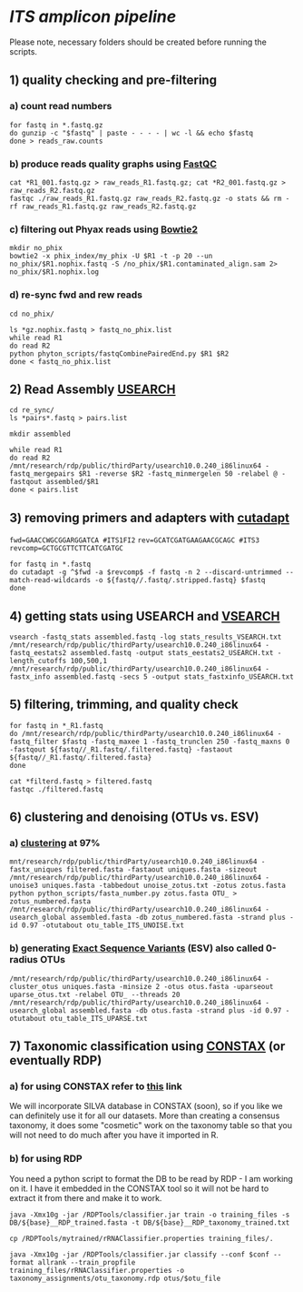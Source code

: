 # *ITS amplicon pipeline*
Please note, necessary folders should be created before running the scripts.

## 1) quality checking and pre-filtering 

### a) count read numbers
```
for fastq in *.fastq.gz
do gunzip -c "$fastq" | paste - - - - | wc -l && echo $fastq 
done > reads_raw.counts
```
### b) produce reads quality graphs using [FastQC](https://www.bioinformatics.babraham.ac.uk/projects/fastqc/)  
```
cat *R1_001.fastq.gz > raw_reads_R1.fastq.gz; cat *R2_001.fastq.gz > raw_reads_R2.fastq.gz
fastqc ./raw_reads_R1.fastq.gz raw_reads_R2.fastq.gz -o stats && rm -rf raw_reads_R1.fastq.gz raw_reads_R2.fastq.gz
```

### c) filtering out Phyax reads using [Bowtie2](http://bowtie-bio.sourceforge.net/bowtie2/index.shtml)
```
mkdir no_phix
bowtie2 -x phix_index/my_phix -U $R1 -t -p 20 --un no_phix/$R1.nophix.fastq -S /no_phix/$R1.contaminated_align.sam 2> no_phix/$R1.nophix.log
```

### d) re-sync fwd and rew reads
`cd no_phix/`

```
ls *gz.nophix.fastq > fastq_no_phix.list
while read R1
do read R2
python phyton_scripts/fastqCombinePairedEnd.py $R1 $R2
done < fastq_no_phix.list
```

## 2) Read Assembly [USEARCH](https://www.drive5.com/usearch/manual/cmd_fastq_mergepairs.html)
```
cd re_sync/
ls *pairs*.fastq > pairs.list
```
`mkdir assembled`

```
while read R1
do read R2
/mnt/research/rdp/public/thirdParty/usearch10.0.240_i86linux64 -fastq_mergepairs $R1 -reverse $R2 -fastq_minmergelen 50 -relabel @ -fastqout assembled/$R1
done < pairs.list
```

## 3) removing primers and adapters with [cutadapt](http://cutadapt.readthedocs.io/en/stable/index.html)
`fwd=GAACCWGCGGARGGATCA #ITS1FI2` 
`rev=GCATCGATGAAGAACGCAGC #ITS3`
`revcomp=GCTGCGTTCTTCATCGATGC`

```
for fastq in *.fastq
do cutadapt -g ^$fwd -a $revcomp$ -f fastq -n 2 --discard-untrimmed --match-read-wildcards -o ${fastq//.fastq/.stripped.fastq} $fastq
done
```

## 4) getting stats using USEARCH and [VSEARCH](https://github.com/torognes/vsearch)

```
vsearch -fastq_stats assembled.fastq -log stats_results_VSEARCH.txt
/mnt/research/rdp/public/thirdParty/usearch10.0.240_i86linux64 -fastq_eestats2 assembled.fastq -output stats_eestats2_USEARCH.txt -length_cutoffs 100,500,1
/mnt/research/rdp/public/thirdParty/usearch10.0.240_i86linux64 -fastx_info assembled.fastq -secs 5 -output stats_fastxinfo_USEARCH.txt
```
## 5) filtering, trimming, and quality check

```
for fastq in *_R1.fastq
do /mnt/research/rdp/public/thirdParty/usearch10.0.240_i86linux64 -fastq_filter $fastq -fastq_maxee 1 -fastq_trunclen 250 -fastq_maxns 0 -fastqout ${fastq//_R1.fastq/.filtered.fastq} -fastaout ${fastq//_R1.fastq/.filtered.fasta} 
done

cat *filterd.fastq > filtered.fastq
fastqc ./filtered.fastq
```
## 6) clustering and denoising (OTUs vs. ESV)

### a) [clustering](https://www.drive5.com/usearch/manual/cmd_cluster_otus.html) at 97% 
```
mnt/research/rdp/public/thirdParty/usearch10.0.240_i86linux64 -fastx_uniques filtered.fasta -fastaout uniques.fasta -sizeout
/mnt/research/rdp/public/thirdParty/usearch10.0.240_i86linux64 -unoise3 uniques.fasta -tabbedout unoise_zotus.txt -zotus zotus.fasta
python python_scripts/fasta_number.py zotus.fasta OTU_ > zotus_numbered.fasta
/mnt/research/rdp/public/thirdParty/usearch10.0.240_i86linux64 -usearch_global assembled.fasta -db zotus_numbered.fasta -strand plus -id 0.97 -otutabout otu_table_ITS_UNOISE.txt
```
### b) generating [Exact Sequence Variants](https://www.drive5.com/usearch/manual/faq_uparse_or_unoise.html) (ESV) also called 0-radius OTUs
```
/mnt/research/rdp/public/thirdParty/usearch10.0.240_i86linux64 -cluster_otus uniques.fasta -minsize 2 -otus otus.fasta -uparseout uparse_otus.txt -relabel OTU_ --threads 20
/mnt/research/rdp/public/thirdParty/usearch10.0.240_i86linux64 -usearch_global assembled.fasta -db otus.fasta -strand plus -id 0.97 -otutabout otu_table_ITS_UPARSE.txt
```
## 7) Taxonomic classification using [CONSTAX](https://bmcbioinformatics.biomedcentral.com/articles/10.1186/s12859-017-1952-x) (or eventually RDP)

### a) for using CONSTAX refer to [this](https://github.com/natalie-vandepol/compare_taxonomy) link  
We will incorporate SILVA database in CONSTAX (soon), so if you like we can definitely use it for all our datasets. More than creating a consensus taxonomy, it does some "cosmetic" work on the taxonomy table so that you will not need to do much after you have it imported in R.

### b) for using RDP

You need a python script to format the DB to be read by RDP - I am working on it. I have it embedded in the CONSTAX tool so it will not be hard to extract it from there and make it to work.

```
java -Xmx10g -jar /RDPTools/classifier.jar train -o training_files -s DB/${base}__RDP_trained.fasta -t DB/${base}__RDP_taxonomy_trained.txt

cp /RDPTools/mytrained/rRNAClassifier.properties training_files/.

java -Xmx10g -jar /RDPTools/classifier.jar classify --conf $conf --format allrank --train_propfile training_files/rRNAClassifier.properties -o taxonomy_assignments/otu_taxonomy.rdp otus/$otu_file
```
